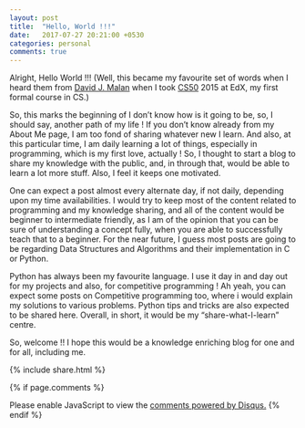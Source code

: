 ```yaml
---
layout: post
title:  "Hello, World !!!"
date:   2017-07-27 20:21:00 +0530
categories: personal
comments: true
---
```

Alright, Hello World !!! (Well, this became my favourite set of words when I heard them from [David J. Malan](http://cs.harvard.edu/malan/) when I took [CS50](https://www.edx.org/course/introduction-computer-science-harvardx-cs50x) 2015 at EdX, my first formal course in CS.)

So, this marks the beginning of I don’t know how is it going to be, so, I should say, another path of my life ! If you don’t know already from my About Me page, I am too fond of sharing whatever new I learn. And also, at this particular time, I am daily learning a lot of things, especially in programming, which is my first love, actually ! So, I thought to start a blog to share my knowledge with the public, and, in through that, would be able to learn a lot more stuff. Also, I feel it keeps one motivated.

One can expect a post almost every alternate day, if not daily, depending upon my time availabilities. I would try to keep most of the content related to programming and my knowledge sharing, and all of the content would be beginner to intermediate friendly, as I am of the opinion that you can be sure of understanding a concept fully, when you are able to successfully teach that to a beginner. For the near future, I guess most posts are going to be regarding Data Structures and Algorithms and their implementation in C or Python.

Python has always been my favourite language. I use it day in and day out for my projects and also, for competitive programming ! Ah yeah, you can expect some posts on Competitive programming too, where i would explain my solutions to various problems. Python tips and tricks are also expected to be shared here. Overall, in short, it would be my “share-what-I-learn” centre.

So, welcome !! I hope this would be a knowledge enriching blog for one and for all, including me.

{% include  share.html %}

{% if page.comments %}
<div id="disqus_thread"></div>
<script>

/**
*  RECOMMENDED CONFIGURATION VARIABLES: EDIT AND UNCOMMENT THE SECTION BELOW TO INSERT DYNAMIC VALUES FROM YOUR PLATFORM OR CMS.
*  LEARN WHY DEFINING THESE VARIABLES IS IMPORTANT: https://disqus.com/admin/universalcode/#configuration-variables*/

var disqus_config = function () {
this.page.url = "https://naman-bhalla.github.io/personal/2017/07/27/hello-world.html";  // Replace PAGE_URL with your page's canonical URL variable
this.page.identifier = "helloworld"; // Replace PAGE_IDENTIFIER with your page's unique identifier variable
};

(function() { // DON'T EDIT BELOW THIS LINE
var d = document, s = d.createElement('script');
s.src = 'https://namanbhalla-in.disqus.com/embed.js';
s.setAttribute('data-timestamp', +new Date());
(d.head || d.body).appendChild(s);
})();
</script>
<noscript>Please enable JavaScript to view the <a href="https://disqus.com/?ref_noscript">comments powered by Disqus.</a></noscript>
{% endif %}                            
